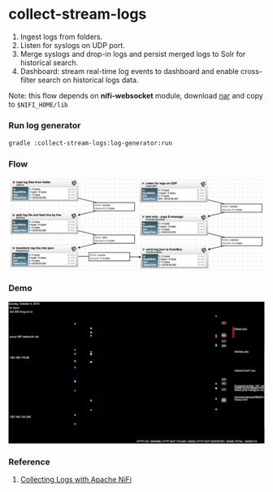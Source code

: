 collect-stream-logs
===================

1. Ingest logs from folders.
2. Listen for syslogs on UDP port.
3. Merge syslogs and drop-in logs and persist merged logs to Solr for historical search.  
4. Dashboard: stream real-time log events to dashboard and enable cross-filter search on historical logs data. 

Note: this flow depends on **nifi-websocket** module, download [nar](https://github.com/xmlking/nifi-websocket/releases/download/0.1.0/nifi-websocket-0.1.0-SNAPSHOT.nar) and copy to `$NIFI_HOME/lib`

### Run log generator
```bash
gradle :collect-stream-logs:log-generator:run
```

### Flow
![logs dataflow](./logs-flow.png)

### Demo
![streaming logs](./logs-demo.png)

### Reference 
1. [Collecting Logs with Apache NiFi](http://bryanbende.com/development/2015/05/17/collecting-logs-with-apache-nifi/)